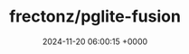 ---
title: "frectonz/pglite-fusion"
link: "https://github.com/frectonz/pglite-fusion"
date: "2024-11-20 06:00:15 +0000"
description: "Embed an SQLite database in your PostgreSQL table. AKA multitenancy has been solved."
category: "github"
---